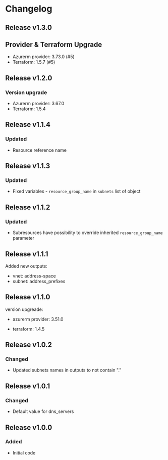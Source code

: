 # Changelog

## Release v1.3.0

## Provider & Terraform Upgrade
- Azurerm provider: 3.73.0 (#5)
- Terraform: 1.5.7 (#5)

   
## Release v1.2.0

### Version upgrade
- Azurerm provider: 3.67.0
- Terraform: 1.5.4
   
## Release v1.1.4

### Updated
- Resource reference name
   
## Release v1.1.3

### Updated
- Fixed variables - `resource_group_name` in `subnets` list of object
   
## Release v1.1.2

### Updated
- Subresources have possibility to override inherited `resource_group_name` parameter
   
## Release v1.1.1

Added new outputs:

- vnet: address-space
- subnet: address_prefixes
   
## Release v1.1.0

version upgreade:

- azurerm provider: 3.51.0

- terraform: 1.4.5

   
## Release v1.0.2

### Changed
- Updated subnets names in outputs to not contain "."
   
## Release v1.0.1

### Changed
- Default value for dns_servers
   
## Release v1.0.0

### Added

- Initial code
   